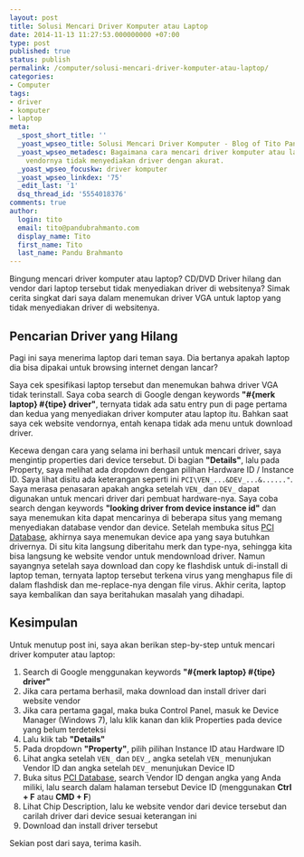 ```yaml
---
layout: post
title: Solusi Mencari Driver Komputer atau Laptop
date: 2014-11-13 11:27:53.000000000 +07:00
type: post
published: true
status: publish
permalink: /computer/solusi-mencari-driver-komputer-atau-laptop/
categories:
- Computer
tags:
- driver
- komputer
- laptop
meta:
  _spost_short_title: ''
  _yoast_wpseo_title: Solusi Mencari Driver Komputer - Blog of Tito Pandu
  _yoast_wpseo_metadesc: Bagaimana cara mencari driver komputer atau laptop yang website
    vendornya tidak menyediakan driver dengan akurat.
  _yoast_wpseo_focuskw: driver komputer
  _yoast_wpseo_linkdex: '75'
  _edit_last: '1'
  dsq_thread_id: '5554018376'
comments: true
author:
  login: tito
  email: tito@pandubrahmanto.com
  display_name: Tito
  first_name: Tito
  last_name: Pandu Brahmanto
---
```

Bingung mencari driver komputer atau laptop? CD/DVD Driver hilang dan vendor dari laptop tersebut tidak menyediakan driver di websitenya? Simak cerita singkat dari saya dalam menemukan driver VGA untuk laptop yang tidak menyediakan driver di websitenya.

## Pencarian Driver yang Hilang

Pagi ini saya menerima laptop dari teman saya. Dia bertanya apakah laptop dia bisa dipakai untuk browsing internet dengan lancar?

Saya cek spesifikasi laptop tersebut dan menemukan bahwa driver VGA tidak terinstall. Saya coba search di Google dengan keywords **"#{merk laptop} #{tipe} driver"**, ternyata tidak ada satu entry pun di page pertama dan kedua yang menyediakan driver komputer atau laptop itu. Bahkan saat saya cek website vendornya, entah kenapa tidak ada menu untuk download driver.

Kecewa dengan cara yang selama ini berhasil untuk mencari driver, saya mengintip properties dari device tersebut. Di bagian **"Details"**, lalu pada Property, saya melihat ada dropdown dengan pilihan Hardware ID / Instance ID. Saya lihat disitu ada keterangan seperti ini `PCI\VEN_...&DEV_...&......"`. Saya merasa penasaran apakah angka setelah `VEN_` dan `DEV_` dapat digunakan untuk mencari driver dari pembuat hardware-nya. Saya coba search dengan keywords **"looking driver from device instance id"** dan saya menemukan kita dapat mencarinya di beberapa situs yang memang menyediakan database vendor dan device.
Setelah membuka situs <a title="PCI Database" href="http://www.pcidatabase.com/" target="_blank">PCI Database</a>, akhirnya saya menemukan device apa yang saya butuhkan drivernya. Di situ kita langsung diberitahu merk dan type-nya, sehingga kita bisa langsung ke website vendor untuk mendownload driver. Namun sayangnya setelah saya download dan copy ke flashdisk untuk di-install di laptop teman, ternyata laptop tersebut terkena virus yang menghapus file di dalam flashdisk dan me-replace-nya dengan file virus. Akhir cerita, laptop saya kembalikan dan saya beritahukan masalah yang dihadapi.

## Kesimpulan

Untuk menutup post ini, saya akan berikan step-by-step untuk mencari driver komputer atau laptop:

1.  Search di Google menggunakan keywords **"#{merk laptop} #{tipe} driver"**
2.  Jika cara pertama berhasil, maka download dan install driver dari website vendor
3.  Jika cara pertama gagal, maka buka Control Panel, masuk ke Device Manager (Windows 7), lalu klik kanan dan klik Properties pada device yang belum terdeteksi
4.  Lalu klik tab **"Details"**
5.  Pada dropdown **"Property"**, pilih pilihan Instance ID atau Hardware ID
6.  Lihat angka setelah `VEN_` dan `DEV_`, angka setelah `VEN_` menunjukan Vendor ID dan angka setelah `DEV_` menunjukan Device ID
7.  Buka situs <a title="PCI Database" href="http://www.pcidatabase.com/" target="_blank">PCI Database</a>, search Vendor ID dengan angka yang Anda miliki, lalu search dalam halaman tersebut Device ID (menggunakan **Ctrl + F** atau **CMD + F**)
8.  Lihat Chip Description, lalu ke website vendor dari device tersebut dan carilah driver dari device sesuai keterangan ini
9.  Download dan install driver tersebut

Sekian post dari saya, terima kasih.
